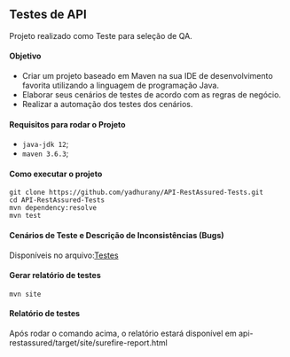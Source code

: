
## Testes de API 

Projeto realizado como Teste para seleção de QA.

#### Objetivo 
- Criar um projeto baseado em Maven na sua IDE de desenvolvimento favorita utilizando a linguagem de programação Java.
- Elaborar seus cenários de testes de acordo com as regras de negócio.
- Realizar a automação dos testes dos cenários.


#### Requisitos para rodar o Projeto 
- `java-jdk 12`;
- `maven 3.6.3`;

#### Como executar o projeto 
```
git clone https://github.com/yadhurany/API-RestAssured-Tests.git
cd API-RestAssured-Tests
mvn dependency:resolve
mvn test
```

#### Cenários de Teste e Descrição de Inconsistências (Bugs)

Disponíveis no arquivo:[Testes](https://github.com/yadhurany/api-restassured/blob/master/Cen%C3%A1rios%20de%20Teste%20e%20Inconsist%C3%AAncias.pdf)

#### Gerar relatório de testes

```
mvn site
```

#### Relatório de testes

Após rodar o comando acima, o relatório estará disponível em api-restassured/target/site/surefire-report.html



